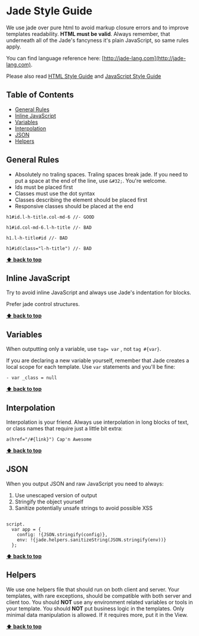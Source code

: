 # Jade Style Guide

We use jade over pure html to avoid markup closure errors and to improve templates readability. **HTML must be valid**. Always remember, that underneath all of the Jade's fancyness it's plain JavaScript, so same rules apply.

You can find language reference here: [http://jade-lang.com](http://jade-lang.com).

Please also read [HTML Style Guide](https://github.com/swiftgift/guidelines/blob/master/HTML.md) and [JavaScript Style Guide](https://github.com/swiftgift/guidelines/blob/master/JAVASCRIPT.md)

## Table of Contents
  * [General Rules](general-rules)
  * [Inline JavaScript](inline-javascript)
  * [Variables](variables)
  * [Interpolation](interpolation)
  * [JSON](json)
  * [Helpers](helpers)

## General Rules

  * Absolutely no traling spaces. Traling spaces break jade. If you need to put a space at the end of the line, use `&#32;`. You're welcome.
  * Ids must be placed first
  * Classes must use the dot syntax
  * Classes describing the element should be placed first
  * Responsive classes should be placed at the end

```jade
h1#id.l-h-title.col-md-6 //- GOOD

h1#id.col-md-6.l-h-title //- BAD

h1.l-h-title#id //- BAD

h1#id(class="l-h-title") //- BAD
```

**[⬆ back to top](#table-of-contents)**

## Inline JavaScript

Try to avoid inline JavaScript and always use Jade's indentation for blocks.

Prefer jade control structures.

**[⬆ back to top](#table-of-contents)**

## Variables

When outputting only a variable, use `tag= var` , not `tag #{var}`.

If you are declaring a new variable yourself, remember that Jade creates a local scope for each template. Use `var` statements and you'll be fine:

```jade
- var _class = null
```

**[⬆ back to top](#table-of-contents)**

## Interpolation

Interpolation is your friend. Always use interpolation in long blocks of text, or class names that require just a little bit extra:

```jade
a(href="/#{link}") Cap'n Awesome
```

**[⬆ back to top](#table-of-contents)**

## JSON

When you output JSON and raw JavaScript you need to always:

  1. Use unescaped version of output
  2. Stringify the object yourself
  3. Sanitize potentially unsafe strings to avoid possible XSS

```jade

script.
  var app = {
    config: !{JSON.stringify(config)},
    env: !{jade.helpers.sanitizeString(JSON.stringify(env))}
  };

```

**[⬆ back to top](#table-of-contents)**

## Helpers

We use one helpers file that should run on both client and server. Your templates, with rare exceptions, should be compatible with both server and client too. You should **NOT** use any environment related variables or tools in your template. You should **NOT** put business logic in the templates. Only minimal data manipulation is allowed. If it requires more, put it in the View.

**[⬆ back to top](#table-of-contents)**
